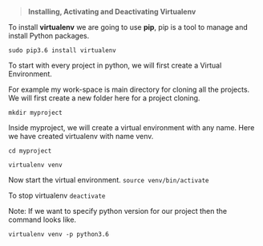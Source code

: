 


> **Installing, Activating and Deactivating Virtualenv**

 
To install **virtualenv** we are going to use **pip**, pip is a tool to manage and install Python packages. 

`sudo pip3.6 install virtualenv`

To start with every project in python, we will first create a Virtual Environment.  

For example my work-space is main directory for cloning all the projects. We will first create a new folder here for a project cloning.

`mkdir myproject`

Inside myproject, we will create a virtual environment with any name. Here we have created virtualenv with name venv.

`cd myproject`

`virtualenv venv`

Now start the virtual environment.
`source venv/bin/activate`


To stop virtualenv 
`deactivate`



Note:  If we want to specify python version for our  project then the command looks like. 

`virtualenv venv -p python3.6`








<!--stackedit_data:
eyJoaXN0b3J5IjpbOTI0MjA5NzEwLC0xOTA2MDUwNzc4XX0=
-->